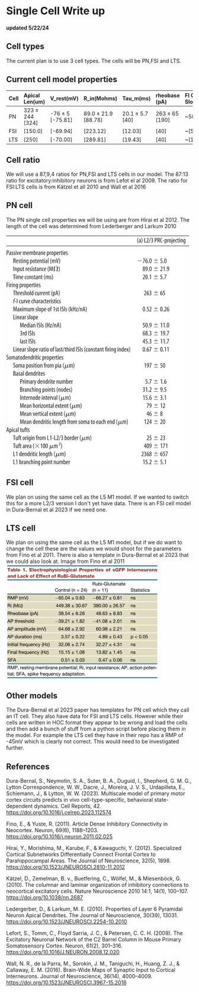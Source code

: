 # Single Cell Write up
#### updated 5/22/24
## Cell types
The current plan is to use 3 cell types. The cells will be PN,FSI and LTS. 

## Current cell model properties 
| Cell | Apical Len(um)  | V_rest(mV) | R_in(Mohms)  | Tau_m(ms)   | rheobase (pA) | FI Curve Slope(Hz/nA) |
|:-----|:----------------|:---------|:-------------|:------------|:-----------------------|:-------------------------|
| PN   | 323 ± 244 [324] | -76 ± 5 [-75.81] | 89.0 ± 21.9  [88.78] | 20.1 ± 5.7 [40] | 263 ± 65   [190] | ~50 [~100]|
| FSI  | [150.0]              |  [-69.94]       | [223.12]    |    [12.03]  |   [40]            |  ~[500]  | ?
| LTS  | [250]             | [-70.00]  | [289.81]  | [19.43]           | [40]| ~[160]  |

## Cell ratio
We will use a 87,9,4 ratios for PN,FSI and LTS cells in our model. The 87:13 ratio for excitatory:inhibitory neurons is from Lefot el al 2009. The ratio for FSI:LTS cells is from Kätzel et all 2010 and Wall et al 2016

## PN cell
The PN single cell properties we will be using are from Hirai et al 2012. The length of the cell was determined from Lederberger and Larkum 2010

![image](figures/PNProps.png)
## FSI cell

We plan on using the same cell as the L5 M1 model. If we wanted to switch this for a more L2/3 version I don't yet have data. There is an FSI cell model in Dura-Bernal et al 2023 if we need one.
## LTS cell

We plan on using the same cell as the L5 M1 model, but if we do want to change the cell these are the values we would shoot for the parameters from Fino et al 2011. There is also a template in Dura-Bernal et al 2023 that we could also look at.
Image from Fino et al 2011
![image](figures/LTSCell.png)


## Other models
The Dura-Bernal et al 2023 paper has templates for PN cell which they call an IT cell. They also have data for FSI and LTS cells. However while their cells are written in HOC format they appear to be wrong and load the cells and then add a bunch of stuff from a python script before placing them in the model. For example the LTS cell they have in their repo has a RMP of -45mV which is clearly not correct. This would need to be investigated further.

## References 
Dura-Bernal, S., Neymotin, S. A., Suter, B. A., Duguid, I., Shepherd, G. M. G., Lytton Correspondence, W. W., Dacre, J., Moreira, J. V. S., Urdapilleta, E., Schiemann, J., & Lytton, W. W. (2023). Multiscale model of primary motor cortex circuits predicts in vivo cell-type-specific, behavioral state-dependent dynamics. Cell Reports, 42. https://doi.org/10.1016/j.celrep.2023.112574

Fino, E., & Yuste, R. (2011). Article Dense Inhibitory Connectivity in Neocortex. Neuron, 69(6), 1188–1203. https://doi.org/10.1016/j.neuron.2011.02.025

Hirai, Y., Morishima, M., Karube, F., & Kawaguchi, Y. (2012). Specialized Cortical Subnetworks Differentially Connect Frontal Cortex to Parahippocampal Areas. The Journal of Neuroscience, 32(5), 1898. https://doi.org/10.1523/JNEUROSCI.2810-11.2012

Kätzel, D., Zemelman, B. v., Buetfering, C., Wölfel, M., & Miesenböck, G. (2010). The columnar and laminar organization of inhibitory connections to neocortical excitatory cells. Nature Neuroscience 2010 14:1, 14(1), 100–107. https://doi.org/10.1038/nn.2687

Ledergerber, D., & Larkum, M. E. (2010). Properties of Layer 6 Pyramidal Neuron Apical Dendrites. The Journal of Neuroscience, 30(39), 13031. https://doi.org/10.1523/JNEUROSCI.2254-10.2010

Lefort, S., Tomm, C., Floyd Sarria, J. C., & Petersen, C. C. H. (2009). The Excitatory Neuronal Network of the C2 Barrel Column in Mouse Primary Somatosensory Cortex. Neuron, 61(2), 301–316. https://doi.org/10.1016/J.NEURON.2008.12.020


Wall, N. R., de la Parra, M., Sorokin, J. M., Taniguchi, H., Huang, Z. J., & Callaway, E. M. (2016). Brain-Wide Maps of Synaptic Input to Cortical Interneurons. Journal of Neuroscience, 36(14), 4000–4009. https://doi.org/10.1523/JNEUROSCI.3967-15.2016
